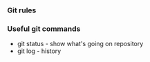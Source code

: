 ### Git rules

### Useful git commands
- git status - show what's going on repository
- git log - history